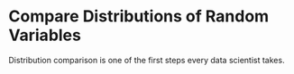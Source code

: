 # Compare Distributions of Random Variables

Distribution comparison is one of the first steps every data scientist takes.

